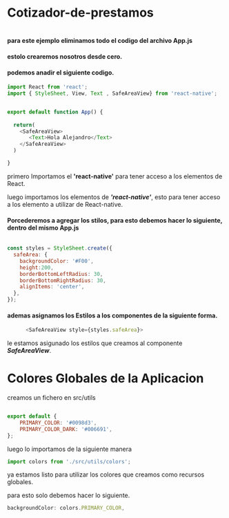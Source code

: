 # Cotizador-de-prestamos
# 


#### para este ejemplo eliminamos todo el codigo del archivo App.js

#### estolo crearemos nosotros desde cero.

#### podemos anadir el siguiente codigo.

~~~javascript
import React from 'react';
import { StyleSheet, View, Text , SafeAreaView} from 'react-native';


export default function App() {
  
  return(
    <SafeAreaView>
       <Text>Hola Alejandro</Text>
    </SafeAreaView>
  )

}
~~~



primero Importamos el **'react-native'** para tener acceso a los elementos de React.

luego importamos los elementos de ***'react-native'***, esto para tener acceso a los elemento a utilizar de React-native.


#### Porcederemos a agregar los stilos, para esto debemos hacer lo siguiente, dentro del mismo App.js
~~~javascript

const styles = StyleSheet.create({
  safeArea: {
    backgroundColor: '#F00',
    height:200,
    borderBottomLeftRadius: 30,
    borderBottomRightRadius: 30,
    alignItems: 'center',
  },
});

~~~

#### ademas asignamos los Estilos a los componentes de la siguiente forma.
~~~javascript
      <SafeAreaView style={styles.safeArea}>
~~~
le estamos asigunado los estilos que creamos al componente ***SafeAreaView***.


# Colores Globales de la Aplicacion

creamos un fichero en src/utils
~~~javascript

export default {
    PRIMARY_COLOR: '#0098d3',
    PRIMARY_COLOR_DARK: '#006691',
};
~~~

luego lo importamos de la siguiente manera
~~~javascript
import colors from './src/utils/colors';
~~~

ya estamos listo para utilizar los colores que creamos como recursos globales.

para esto solo debemos hacer lo siguiente.
~~~javascript
backgroundColor: colors.PRIMARY_COLOR,
~~~